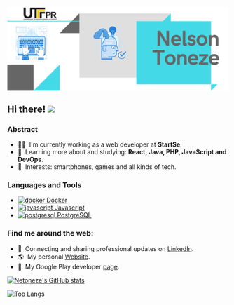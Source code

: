 <p align="center">
  <a href="#">
    <img align="center" width="800" src="banner.png" />
  </a>
</p>


## Hi there! <img src="https://raw.githubusercontent.com/iampavangandhi/iampavangandhi/master/gifs/Hi.gif" width="30px"></h2>

### Abstract

- 👨‍💻 &nbsp;I'm currently working as a web developer at **StartSe**.
- 🌱 &nbsp;Learning more about and studying: **React, Java, PHP, JavaScript and DevOps**.
- 💙 &nbsp;Interests: smartphones, games and all kinds of tech.

### Languages and Tools

<ul>
 <li>
    <a href="https://www.docker.com/" target="_blank">
        <img
          src="https://www.docker.com/sites/default/files/d8/styles/role_icon/public/2019-07/Docker-Logo-White-RGB_Moby.png?itok=VwIPWvAs"
          alt="docker"
          width="20"
          height="15"
        />
        Docker
    </a>
</li>

<li>
    <a href="https://developer.mozilla.org/en-US/docs/Web/JavaScript"target="_blank">
        <img
          src="https://img.icons8.com/ios/452/javascript.png"
          alt="javascript"
          width="20"
          height="20"
        />
        Javascript
    </a>
</li>

<li>
    <a href="https://www.postgresql.org" target="_blank">
        <img
          src="https://img.icons8.com/color/344/postgreesql.png"
          alt="postgresql"
          width="20"
          height="20"
        />
        PostgreSQL
    </a>
</li>
</ul>


### Find me around the web:

- 💼 &nbsp;Connecting and sharing professional updates on <a href="https://www.linkedin.com/in/nelson-antonio-neto-toneze-01b89352/">LinkedIn</a>.
- 🌎 &nbsp;My personal <a href="https://netoneze.web.app">Website</a>.
- 📱 &nbsp;My Google Play developer <a href="https://play.google.com/store/apps/dev?id=6315427129709253295&hl=pt">page<a>.

[![Netoneze's GitHub stats](https://github-readme-stats.vercel.app/api?username=netoneze&hide=prs,issues,contribs&show_icons=true&theme=dark)](https://github.com/anuraghazra/github-readme-stats)

[![Top Langs](https://github-readme-stats.vercel.app/api/top-langs/?username=netoneze&theme=dark)](https://github.com/anuraghazra/github-readme-stats)


